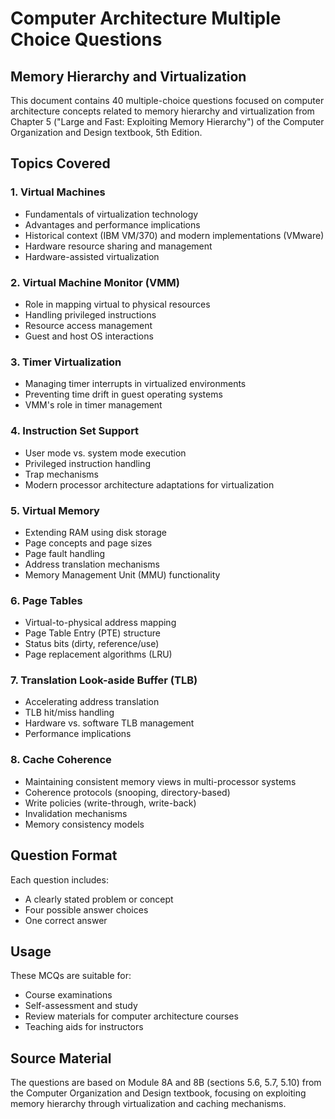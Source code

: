 # Computer Architecture Multiple Choice Questions
## Memory Hierarchy and Virtualization

This document contains 40 multiple-choice questions focused on computer architecture concepts related to memory hierarchy and virtualization from Chapter 5 ("Large and Fast: Exploiting Memory Hierarchy") of the Computer Organization and Design textbook, 5th Edition.

## Topics Covered

### 1. Virtual Machines
- Fundamentals of virtualization technology
- Advantages and performance implications
- Historical context (IBM VM/370) and modern implementations (VMware)
- Hardware resource sharing and management
- Hardware-assisted virtualization

### 2. Virtual Machine Monitor (VMM)
- Role in mapping virtual to physical resources
- Handling privileged instructions
- Resource access management
- Guest and host OS interactions

### 3. Timer Virtualization
- Managing timer interrupts in virtualized environments
- Preventing time drift in guest operating systems
- VMM's role in timer management

### 4. Instruction Set Support
- User mode vs. system mode execution
- Privileged instruction handling
- Trap mechanisms
- Modern processor architecture adaptations for virtualization

### 5. Virtual Memory
- Extending RAM using disk storage
- Page concepts and page sizes
- Page fault handling
- Address translation mechanisms
- Memory Management Unit (MMU) functionality

### 6. Page Tables
- Virtual-to-physical address mapping
- Page Table Entry (PTE) structure
- Status bits (dirty, reference/use)
- Page replacement algorithms (LRU)

### 7. Translation Look-aside Buffer (TLB)
- Accelerating address translation
- TLB hit/miss handling
- Hardware vs. software TLB management
- Performance implications

### 8. Cache Coherence
- Maintaining consistent memory views in multi-processor systems
- Coherence protocols (snooping, directory-based)
- Write policies (write-through, write-back)
- Invalidation mechanisms
- Memory consistency models

## Question Format

Each question includes:
- A clearly stated problem or concept
- Four possible answer choices
- One correct answer

## Usage

These MCQs are suitable for:
- Course examinations
- Self-assessment and study
- Review materials for computer architecture courses
- Teaching aids for instructors

## Source Material

The questions are based on Module 8A and 8B (sections 5.6, 5.7, 5.10) from the Computer Organization and Design textbook, focusing on exploiting memory hierarchy through virtualization and caching mechanisms.
